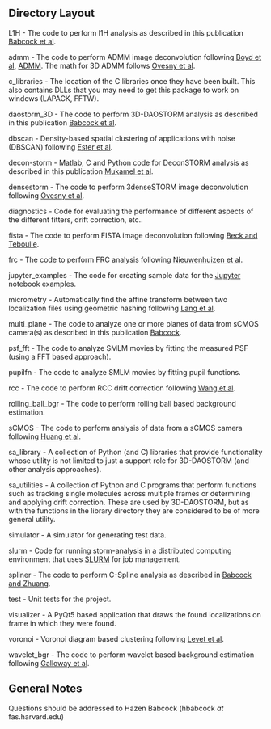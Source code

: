 
## Directory Layout ##

L1H - The code to perform l1H analysis as described in this publication [Babcock et al](http://dx.doi.org/10.1364/OE.21.028583).

admm - The code to perform ADMM image deconvolution following [Boyd et al](http://dx.doi.org/10.1561/2200000016), [ADMM](http://stanford.edu/~boyd/admm.html). The math for 3D ADMM follows [Ovesny et al](https://doi.org/10.1364/OE.22.031263).

c_libraries - The location of the C libraries once they have been built. This also contains DLLs that you may need to get this package to work on windows (LAPACK, FFTW).

daostorm_3D - The code to perform 3D-DAOSTORM analysis as described in this publication [Babcock et al](http://dx.doi.org/10.1186/2192-2853-1-6).

dbscan - Density-based spatial clustering of applications with noise (DBSCAN) following [Ester et al](http://www.aaai.org/Papers/KDD/1996/KDD96-037).

decon-storm - Matlab, C and Python code for DeconSTORM analysis as described in this publication [Mukamel et al](http://dx.doi.org/10.1016/j.bpj.2012.03.070).

densestorm - The code to perform 3denseSTORM image deconvolution following [Ovesny et al](https://doi.org/10.1364/OE.22.031263).

diagnostics - Code for evaluating the performance of different aspects of the different fitters, drift correction, etc..

fista - The code to perform FISTA image deconvolution following [Beck and Teboulle](http://dx.doi.org/10.1137/080716542).

frc - The code to perform FRC analysis following [Nieuwenhuizen et al](http://dx.doi.org/10.1038/nmeth.2448).

jupyter_examples - The code for creating sample data for the [Jupyter](http://jupyter.org/) notebook examples.

micrometry - Automatically find the affine transform between two localization files using geometric hashing following [Lang et al](http://dx.doi.org/10.1088/0004-6256/139/5/1782).

multi_plane - The code to analyze one or more planes of data from sCMOS camera(s) as described in this publication [Babcock](http://dx.doi.org/doi:10.1038/s41598-018-19981-z).

psf_fft - The code to analyze SMLM movies by fitting the measured PSF (using a FFT based approach).

pupilfn - The code to analyze SMLM movies by fitting pupil functions.

rcc - The code to perform RCC drift correction following [Wang et al](http://dx.doi.org/10.1364/OE.22.015982).

rolling_ball_bgr - The code to perform rolling ball based background estimation.

sCMOS - The code to perform analysis of data from a sCMOS camera following [Huang et al](http://dx.doi.org/10.1038/nmeth.2488).

sa_library - A collection of Python (and C) libraries that provide functionality whose utility is not limited to just a support role for 3D-DAOSTORM (and other analysis approaches).

sa_utilities - A collection of Python and C programs that perform functions such as tracking single molecules across multiple frames or determining and applying drift correction. These are used by 3D-DAOSTORM, but as with the functions in the library directory they are considered to be of more general utility.

simulator - A simulator for generating test data.

slurm - Code for running storm-analysis in a distributed computing environment that uses [SLURM](https://slurm.schedmd.com/) for job management.

spliner - The code to perform C-Spline analysis as described in [Babcock and Zhuang](http://dx.doi.org/10.1038/s41598-017-00622-w).

test - Unit tests for the project.

visualizer - A PyQt5 based application that draws the found localizations on frame in which they were found.

voronoi - Voronoi diagram based clustering following [Levet et al](http://dx.doi.org/10.1038/nmeth.3579).

wavelet_bgr - The code to perform wavelet based background estimation following [Galloway et al](http://www.opticsinfobase.org/as/abstract.cfm?URI=as-63-12-1370).


## General Notes ##

Questions should be addressed to Hazen Babcock (hbabcock _at_ fas.harvard.edu)

